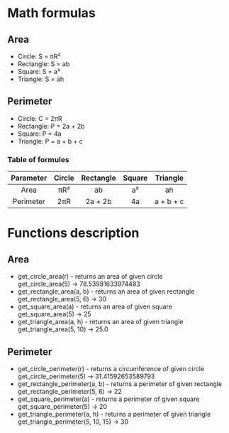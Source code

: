 # Math formulas
## Area
- Circle: S = πR²
- Rectangle: S = ab
- Square: S = a²
- Triangle: S = ah

## Perimeter
- Circle: C = 2πR
- Rectangle: P = 2a + 2b
- Square: P = 4a
- Triangle: P = a + b + c

### Table of formules
| Parameter | Circle | Rectangle | Square | Triangle |
|   :---:   |  :---: |   :---:   |  :---: |  :---:   |
| Area      | πR² | ab | a² | ah |
| Perimeter | 2πR | 2a + 2b | 4a | a + b + c |

# Functions description
## Area
- get_circle_area(r) - returns an area of given circle  
    get_circle_area(5) -> 78.53981633974483
- get_rectangle_area(a, b) - returns an area of given rectangle  
    get_rectangle_area(5, 6) -> 30
- get_square_area(a) - returns an area of given square  
    get_square_area(5) -> 25
- get_triangle_area(a, h) - returns an area of given triangle  
    get_triangle_area(5, 10) -> 25.0

## Perimeter
- get_circle_perimeter(r) - returns a circumference of given circle  
    get_circle_perimeter(5) -> 31.41592653589793
- get_rectangle_perimeter(a, b) - returns a perimeter of given rectangle  
    get_rectangle_perimeter(5, 6) -> 22
- get_square_perimeter(a) - returns a perimeter of given square  
    get_square_perimeter(5) -> 20
- get_triangle_perimeter(a, h) - returns a perimeter of given triangle  
    get_triangle_perimeter(5, 10, 15) -> 30